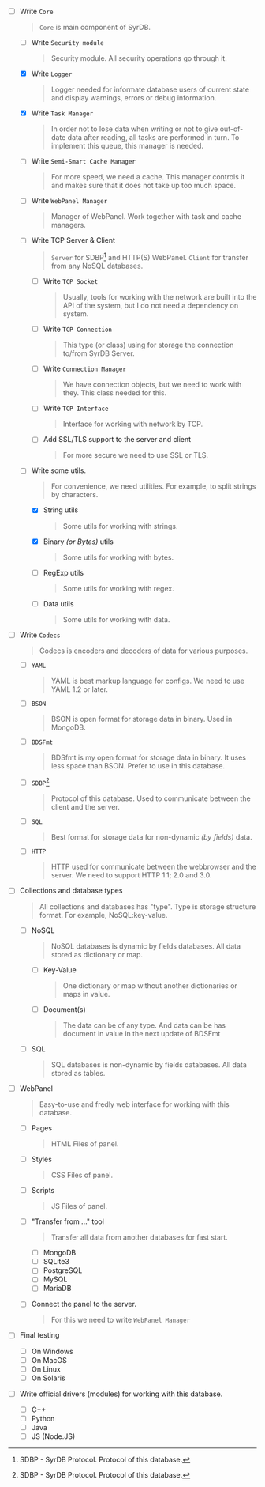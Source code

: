 - [ ] Write `Core`
    > `Core` is main component of SyrDB.
    - [ ] Write `Security module`
        > Security module. All security operations go through it.

    - [x] Write `Logger`
        > Logger needed for informate database users of current state and display warnings, errors or debug information. 

    - [x] Write `Task Manager`
        > In order not to lose data when writing or not to give out-of-date data after reading, all tasks are performed in turn. To implement this queue, this manager is needed.

    - [ ] Write `Semi-Smart Cache Manager`
        > For more speed, we need a cache. This manager controls it and makes sure that it does not take up too much space.

    - [ ] Write `WebPanel Manager`
        > Manager of WebPanel. Work together with task and cache managers. 

    - [ ] Write TCP Server & Client
        > `Server` for SDBP[^1] and HTTP(S) WebPanel. 
        > `Client` for transfer from any NoSQL databases. 
        
        - [ ] Write `TCP Socket`
            > Usually, tools for working with the network are built into the API of the system, but I do not need a dependency on system. 

        - [ ] Write `TCP Connection`
            > This type (or class) using for storage the connection to/from SyrDB Server. 

        - [ ] Write `Connection Manager`
            > We have connection objects, but we need to work with they. This class needed for this. 

        - [ ] Write `TCP Interface`
            > Interface for working with network by TCP. 

        - [ ] Add SSL/TLS support to the server and client
            > For more secure we need to use SSL or TLS. 
            
    - [ ] Write some utils.
        > For convenience, we need utilities. For example, to split strings by characters.

        - [x] String utils
            > Some utils for working with strings. 

        - [x] Binary *(or Bytes)* utils
            > Some utils for working with bytes. 

        - [ ] RegExp utils
            > Some utils for working with regex. 

        - [ ] Data utils
            > Some utils for working with data. 

- [ ] Write `Codecs`
    > Codecs is encoders and decoders of data for various purposes.
    
    - [ ] `YAML`
        > YAML is best markup language for configs. We need to use YAML 1.2 or later. 

    - [ ] `BSON`
        > BSON is open format for storage data in binary. Used in MongoDB. 

    - [ ] `BDSFmt`
        > BDSfmt is my open format for storage data in binary. It uses less space than BSON. Prefer to use in this database. 

    - [ ] `SDBP`[^1]
        > Protocol of this database. Used to communicate between the client and the server.

    - [ ] `SQL`
        > Best format for storage data for non-dynamic *(by fields)* data. 

    - [ ] `HTTP`
        > HTTP used for communicate between the webbrowser and the server. We need to support HTTP 1.1; 2.0 and 3.0. 

- [ ] Collections and database types
    > All collections and databases has "type". Type is storage structure format. For example, NoSQL:key-value. 

    - [ ] NoSQL
        > NoSQL databases is dynamic by fields databases. All data stored as dictionary or map. 

        - [ ] Key-Value
            > One dictionary or map without another dictionaries or maps in value. 

        - [ ] Document(s)
            > The data can be of any type. And data can be has document in value in the next update of BDSFmt

    - [ ] SQL
        > SQL databases is non-dynamic by fields databases. All data stored as tables. 

- [ ] WebPanel
    > Easy-to-use and fredly web interface for working with this database. 

    - [ ] Pages
        > HTML Files of panel. 

    - [ ] Styles
        > CSS Files of panel. 

    - [ ] Scripts
        > JS Files of panel.

    - [ ] "Transfer from ..." tool
        > Transfer all data from another databases for fast start. 

        - [ ] MongoDB
        - [ ] SQLite3
        - [ ] PostgreSQL
        - [ ] MySQL
        - [ ] MariaDB

    - [ ] Connect the panel to the server.
        > For this we need to write `WebPanel Manager`

- [ ] Final testing
    - [ ] On Windows
    - [ ] On MacOS
    - [ ] On Linux
    - [ ] On Solaris

- [ ] Write official drivers (modules) for working with this database. 
    - [ ] C++
    - [ ] Python
    - [ ] Java
    - [ ] JS (Node.JS)

[^1]: SDBP - SyrDB Protocol. Protocol of this database.